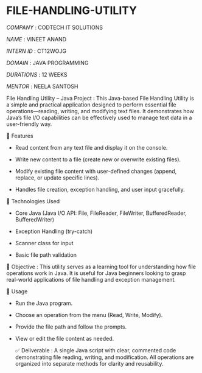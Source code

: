 # FILE-HANDLING-UTILITY

*COMPANY* : CODTECH IT SOLUTIONS

*NAME* : VINEET ANAND

*INTERN ID* : CT12WOJG

*DOMAIN* : JAVA PROGRAMMING

*DURATIONS* : 12 WEEKS

*MENTOR* : NEELA SANTOSH


File Handling Utility – Java Project :
This Java-based File Handling Utility is a simple and practical application designed to perform essential file operations—reading, writing, and modifying text files. It demonstrates how Java’s file I/O capabilities can be effectively used to manage text data in a user-friendly way.

🔧 Features
- Read content from any text file and display it on the console.

- Write new content to a file (create new or overwrite existing files).

- Modify existing file content with user-defined changes (append, replace, or update specific lines).

- Handles file creation, exception handling, and user input gracefully.

📌 Technologies Used
- Core Java (Java I/O API: File, FileReader, FileWriter, BufferedReader, BufferedWriter)

- Exception Handling (try-catch)

- Scanner class for input

- Basic file path validation

🎯 Objective :
This utility serves as a learning tool for understanding how file operations work in Java. It is useful for Java beginners looking to grasp real-world applications of file handling and exception management.

📝 Usage
- Run the Java program.

- Choose an operation from the menu (Read, Write, Modify).

- Provide the file path and follow the prompts.

- View or edit the file content as needed.

  ✅ Deliverable :
A single Java script with clear, commented code demonstrating file reading, writing, and modification. All operations are organized into separate methods for clarity and reusability.
